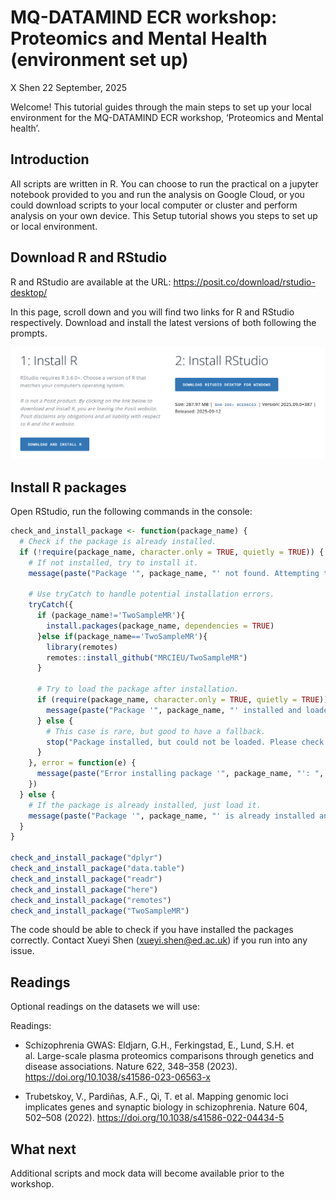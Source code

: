 MQ-DATAMIND ECR workshop: Proteomics and Mental Health (environment set
up)
================
X Shen
22 September, 2025

Welcome! This tutorial guides through the main steps to set up your
local environment for the MQ-DATAMIND ECR workshop, ‘Proteomics and
Mental health’.

## Introduction

All scripts are written in R. You can choose to run the practical on a
jupyter notebook provided to you and run the analysis on Google Cloud,
or you could download scripts to your local computer or cluster and
perform analysis on your own device. This Setup tutorial shows you steps
to set up or local environment.

## Download R and RStudio

R and RStudio are available at the URL:
<https://posit.co/download/rstudio-desktop/>

In this page, scroll down and you will find two links for R and RStudio
respectively. Download and install the latest versions of both following
the prompts.

![alt text](image.png)

## Install R packages

Open RStudio, run the following commands in the console:

``` r
check_and_install_package <- function(package_name) {
  # Check if the package is already installed.
  if (!require(package_name, character.only = TRUE, quietly = TRUE)) {
    # If not installed, try to install it.
    message(paste("Package '", package_name, "' not found. Attempting to install...", sep = ""))
    
    # Use tryCatch to handle potential installation errors.
    tryCatch({
      if (package_name!='TwoSampleMR'){
        install.packages(package_name, dependencies = TRUE)
      }else if(package_name=='TwoSampleMR'){
        library(remotes)
        remotes::install_github("MRCIEU/TwoSampleMR")
      }
      
      # Try to load the package after installation.
      if (require(package_name, character.only = TRUE, quietly = TRUE)) {
        message(paste("Package '", package_name, "' installed and loaded successfully.", sep = ""))
      } else {
        # This case is rare, but good to have a fallback.
        stop("Package installed, but could not be loaded. Please check your R environment.")
      }
    }, error = function(e) {
      message(paste("Error installing package '", package_name, "': ", e$message, sep = ""))
    })
  } else {
    # If the package is already installed, just load it.
    message(paste("Package '", package_name, "' is already installed and loaded.", sep = ""))
  }
}

check_and_install_package("dplyr")
check_and_install_package("data.table")
check_and_install_package("readr")
check_and_install_package("here")
check_and_install_package("remotes")
check_and_install_package("TwoSampleMR")
```

The code should be able to check if you have installed the packages
correctly. Contact Xueyi Shen (<xueyi.shen@ed.ac.uk>) if you run into
any issue.

## Readings

Optional readings on the datasets we will use:

Readings:

-   Schizophrenia GWAS: Eldjarn, G.H., Ferkingstad, E., Lund, S.H. et
    al. Large-scale plasma proteomics comparisons through genetics and
    disease associations. Nature 622, 348–358 (2023).
    <https://doi.org/10.1038/s41586-023-06563-x>

-   Trubetskoy, V., Pardiñas, A.F., Qi, T. et al. Mapping genomic loci
    implicates genes and synaptic biology in schizophrenia. Nature 604,
    502–508 (2022). <https://doi.org/10.1038/s41586-022-04434-5>

## What next

Additional scripts and mock data will become available prior to the
workshop.
